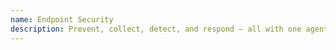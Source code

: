 ```yaml
---
name: Endpoint Security
description: Prevent, collect, detect, and respond — all with one agent.
---
```

